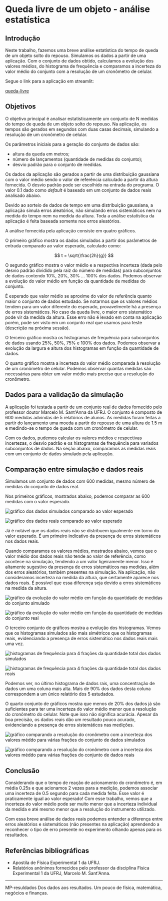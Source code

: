 # Queda livre de um objeto - análise estatística


## Introdução

Neste trabalho, fazemos uma breve análise estatística do tempo de queda de um objeto solto do repouso. Simulamos os dados a partir de uma aplicação. Com o conjunto de dados obtido, calculamos a evolução dos valores médios, do histograma de frequência e comparamos a incerteza do valor médio do conjunto com a resolução de um cronômetro de celular.

Segue o link para a aplicação em streamlit:

[queda-livre](https://queda-livre.streamlit.app/)

## Objetivos

O objetivo principal é analisar estatisticamente um conjunto de N medidas do tempo de queda de um objeto solto do repouso. Na aplicação, os tempos são gerados em segundos com duas casas decimais, simulando a resolução de um cronômetro de celular.

Os parâmetros iniciais para a geração do conjunto de dados são:

- altura da queda em metros;
- número de lançamentos (quantidade de medidas do conjunto);
- desvio padrão para o conjunto de medidas.

Os dados da aplicação são gerados a partir de uma distribuição gaussiana com o valor médio sendo o valor de referência calculado a partir da altura fornecida. O desvio padrão pode ser escolhido na entrada do programa. O valor 0.1 dado como *default* é baseado em um conjunto de dados reais analisado abaixo. 

Devido ao sorteio de dados de tempo em uma distribuição gaussiana, a aplicação simula erros aleatórios, não simulando erros sistemáticos nem na medida do tempo nem na medida da altura. Toda a análise estatística da aplicação é feita baseada somente nos erros aleatórios.

A análise fornecida pela aplicação consiste em quatro gráficos.

O primeiro gráfico mostra os dados simulados a partir dos parâmetros de entrada comparado ao valor esperado, calculado como:

$$ t = \sqrt{\frac{2h}{g}} $$

O segundo gráfico mostra o valor médio e a respectiva incerteza (dada pelo desvio padrão dividido pela raiz do número de medidas) para subconjuntos de dados contendo 10%, 20%, 30% ... 100% dos dados. Podemos observar a evolução do valor médio em função da quantidade de medidas do conjunto.

É esperado que valor médio se aproxime do valor de referência quanto maior o conjunto de dados estudado. Se notarmos que os valores médios tendem para um valor diferente do esperado, provavelmente há a presença de erros sistemáticos. No caso da queda livre, o maior erro sistemático pode vir da medida da altura. Esse erro não é levado em conta na aplicação porém, pode ser visto em um conjunto real que usamos para teste (descrição na próxima sessão).

O terceiro gráfico mostra os histogramas de frequência para subconjuntos de dados usando 25%, 50%, 75% e 100% dos dados. Podemos observar a evolução da largura e altura dos histogramas em função da quantidade de dados.

O quarto gráfico mostra a incerteza do valor médio comparada à resolução de um cronômetro de celular. Podemos observar quantas medidas são necessárias para obter um valor médio mais preciso que a resolução do cronômetro.


## Dados para a validação da simulação

A aplicação foi testada a partir de um conjunto real de dados fornecido pelo professor doutor Marcelo M. Sant'Anna da UFRJ. O conjunto é composto de 600 medidas advindas de 5 relatórios de alunos. As medidas foram feitas a partir do lançamento uma moeda a partir do repouso de uma altura de 1.5 m e medindo-se o tempo de queda com um cronômetro de celular.

Com os dados, pudemos calcular os valores médios e respectivas incertezas, o desvio padrão e os histogramas de frequência para variados subconjuntos de dados. Na seção abaixo, comparamos as medidas reais com um conjunto de dados simulado pela aplicação.

## Comparação entre simulação e dados reais

Simulamos um conjunto de dados com 600 medidas, mesmo número de medidas do conjunto de dados real.

Nos primeiros gráficos, mostrados abaixo, podemos comparar as 600 medidas com o valor esperado. 

![gráfico dos dados simulados comparado ao valor esperado](dados_simulados.png 'Gráfico dos dados simulados comparado ao valor esperado.')

![gráfico dos dados reais comparado ao valor esperado](dados_reais.png 'Gráfico dos dados reais comparado ao valor esperado.')

Já é notável que os dados reais não se distribuem igualmente em torno do valor esperado. É um primeiro indicativo da presença de erros sistemáticos nos dados reais.


Quando comparamos os valores médios, mostrados abaixo, vemos que o valor médio dos dados reais não tende ao valor de referência, como acontece na simulação, tendendo a um valor ligeiramente menor. Isso é altamente sugestivo da presença de erros sistemáticos nas medidas, além dos erros aleatórios, também presentes na simulação. Na aplicação, não consideramos incerteza na medida da altura, que certamente aparece nos dados reais. É possível que essa diferença seja devido a erros sistemáticos na medida da altura.

![gráfico da evolução do valor médio em função da quantidade de medidas do conjunto simulado](medias_simulado.png 'Gráfico da evolução do valor médio em função da quantidade de medidas do conjunto simulado.')

![gráfico da evolução do valor médio em função da quantidade de medidas do conjunto real](medias_real.png 'Gráfico da evolução do valor médio em função da quantidade de medidas do conjunto real.')


O terceiro conjunto de gráficos mostra a evolução dos histogramas. Vemos que os histogramas simulados são mais simétricos que os histogramas reais, evidenciando a presença de erros sistemático nos dados reais mais uma vez.

![histogramas de frequência para 4 frações da quantidade total dos dados simulados](hist_simulado.png 'Histogramas de frequência para 4 frações da quantidade total dos dados simulados.')

![histogramas de frequência para 4 frações da quantidade total dos dados reais](hist_real.png 'Histogramas de frequência para 4 frações da quantidade total dos dados reais.')

Podemos ver, no último histograma de dados rais, uma concentração de dados um uma coluna mais alta. Mais de 90% dos dados desta coluna correspondem a um único relatório dos 5 estudados.



O quarto conjunto de gráficos mostra que menos de 20% dos dados já são suficientes para ter uma incerteza do valor médio menor que a resolução do cronômetro do celular. Note que isso não significa acurácia. Apesar da boa precisão, os dados reais dão um resultado pouco acurado, evidenciando a presença de erros sistemáticos nas medições.

![gráfico comparando a resolução do cronômetro com a incerteza dos valores méddo para várias frações do conjunto de dados simulados](desvio_simulado.png 'Gráfico comparando a resolução do cronômetro com a incerteza dos valores méddo para várias frações do conjunto de dados simulados')

![gráfico comparando a resolução do cronômetro com a incerteza dos valores méddo para várias frações do conjunto de dados reais](desvio_real.png 'Gráfico comparando a resolução do cronômetro com a incerteza dos valores méddo para várias frações do conjunto de dados reais')

## Conclusão

Considerando que o tempo de reação de acionamento do cronômetro é, em média 0.25s e que acionamos 2 vezes para a medição, podemos associar uma incerteza de 0.5 segundo para cada medida feita. Esse valor é praticamente igual ao valor esperado! Com esse trabalho, vemos que a incerteza do valor médio pode ser muito menor que a incerteza individual da medida e até mesmo menor que a resolução do instrumento utilizado. 

Com essa breve análise de dados reais podemos entender a diferença entre erros aleatórios e sistemáticos (não presentes na aplicação) aprendendo a reconhecer o tipo de erro presente no experimento olhando apenas para os resultados.


## Referências bibliográficas

- Apostila de Física Experimental 1 da UFRJ.
- Relatórios anônimos fornecidos pelo professor da disciplina Física Experimental 1 da UFRJ, Marcelo M. Sant'Anna.

-----------------------------------------------------------------------------
MP-resuldados
Dos dados aos resultados. Um pouco de física, matemática, negócios e finanças.
